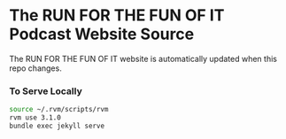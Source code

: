 # The RUN FOR THE FUN OF IT Podcast Website Source

The RUN FOR THE FUN OF IT website is automatically updated when this repo changes.

### To Serve Locally

```bash
source ~/.rvm/scripts/rvm
rvm use 3.1.0
bundle exec jekyll serve
```

